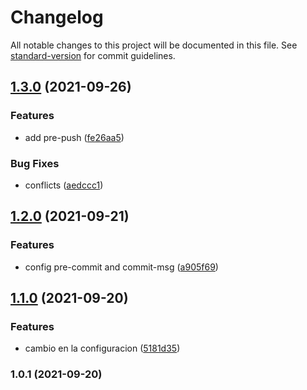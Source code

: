 # Changelog

All notable changes to this project will be documented in this file. See [standard-version](https://github.com/conventional-changelog/standard-version) for commit guidelines.

## [1.3.0](https://github.com/EDGUS1/test-git-hooks/compare/v1.2.0...v1.3.0) (2021-09-26)


### Features

* add pre-push ([fe26aa5](https://github.com/EDGUS1/test-git-hooks/commit/fe26aa544c2431ff76ae5522347b2707b64ddc10))


### Bug Fixes

* conflicts ([aedccc1](https://github.com/EDGUS1/test-git-hooks/commit/aedccc16efc75328ad2df84abb395057dfae2409))

## [1.2.0](https://github.com/EDGUS1/test-git-hooks/compare/v1.1.0...v1.2.0) (2021-09-21)


### Features

* config pre-commit and commit-msg ([a905f69](https://github.com/EDGUS1/test-git-hooks/commit/a905f69bc5b36af1b9f3c99bd7d36a825ed03c6b))

## [1.1.0](https://github.com/EDGUS1/test-git-hooks/compare/v1.0.1...v1.1.0) (2021-09-20)


### Features

* cambio en la configuracion ([5181d35](https://github.com/EDGUS1/test-git-hooks/commit/5181d350abbf3f09b3a488ee38d28bb59552c494))

### 1.0.1 (2021-09-20)
